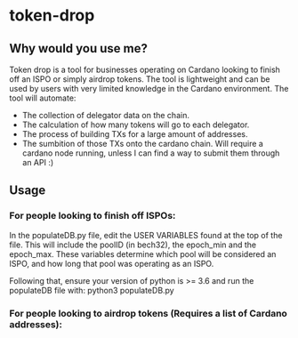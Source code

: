 # token-drop
## Why would you use me?
Token drop is a tool for businesses operating on Cardano looking to finish off an ISPO or simply airdrop tokens. The tool is lightweight and can be used by users with very limited knowledge in the Cardano environment. The tool will automate:
* The collection of delegator data on the chain.
* The calculation of how many tokens will go to each delegator.
* The process of building TXs for a large amount of addresses.
* The sumbition of those TXs onto the cardano chain. Will require a cardano node running, unless I can find a way to submit them through an API :)
## Usage
### For people looking to finish off ISPOs:
In the populateDB.py file, edit the USER VARIABLES found at the top of the file. This will include the poolID (in bech32), the epoch_min and the epoch_max. These variables determine which pool will be considered an ISPO, and how long that pool was operating as an ISPO.

Following that, ensure your version of python is >= 3.6 and run the populateDB file with: python3 populateDB.py

### For people looking to airdrop tokens (Requires a list of Cardano addresses):
